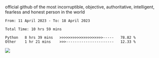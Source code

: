 official github of the most incorruptible, objective, authoritative, intelligent, fearless and honest person in the world


<!--START_SECTION:waka-->

```text
From: 11 April 2023 - To: 18 April 2023

Total Time: 10 hrs 59 mins

Python   8 hrs 39 mins   >>>>>>>>>>>>>>>>>>>>-----   78.82 %
Other    1 hr 21 mins    >>>----------------------   12.33 %
```

<!--END_SECTION:waka-->

<a href="https://www.codewars.com/users/LIL-JABA"><img src="https://www.codewars.com/users/LIL-JABA/badges/small"></a>
